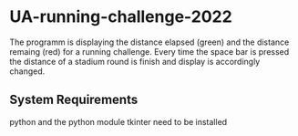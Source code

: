# UA-running-challenge-2022
The programm is displaying the distance elapsed (green) and the distance remaing (red) for a running challenge.
Every time the space bar is pressed the distance of a stadium round is finish and display is accordingly changed.
## System Requirements
python and the python module tkinter need to be installed